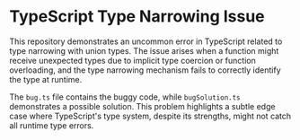 # TypeScript Type Narrowing Issue

This repository demonstrates an uncommon error in TypeScript related to type narrowing with union types.  The issue arises when a function might receive unexpected types due to implicit type coercion or function overloading, and the type narrowing mechanism fails to correctly identify the type at runtime. 

The `bug.ts` file contains the buggy code, while `bugSolution.ts` demonstrates a possible solution. This problem highlights a subtle edge case where TypeScript's type system, despite its strengths, might not catch all runtime type errors. 